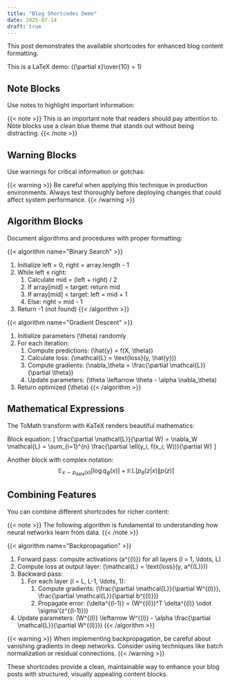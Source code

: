 ```yaml
---
title: "Blog Shortcodes Demo"
date: 2025-07-14
draft: true
---
```


This post demonstrates the available shortcodes for enhanced blog content formatting.

This is a LaTeX demo: \({\partial x}\over{10} = 1\)

## Note Blocks

Use notes to highlight important information:

{{< note >}}
This is an important note that readers should pay attention to. Note blocks use a clean blue theme that stands out without being distracting.
{{< /note >}}

## Warning Blocks

Use warnings for critical information or gotchas:

{{< warning >}}
Be careful when applying this technique in production environments. Always test thoroughly before deploying changes that could affect system performance.
{{< /warning >}}

## Algorithm Blocks

Document algorithms and procedures with proper formatting:

{{< algorithm name="Binary Search" >}}
1. Initialize left = 0, right = array.length - 1
2. While left ≤ right:
   1. Calculate mid = (left + right) / 2
   2. If array[mid] = target: return mid
   3. If array[mid] < target: left = mid + 1
   4. Else: right = mid - 1
3. Return -1 (not found)
{{< /algorithm >}}

{{< algorithm name="Gradient Descent" >}}
1. Initialize parameters \(\theta\) randomly
2. For each iteration:
   1. Compute predictions: \(\hat{y} = f(X, \theta)\)
   2. Calculate loss: \(\mathcal{L} = \text{loss}(y, \hat{y})\)
   3. Compute gradients: \(\nabla_\theta = \frac{\partial \mathcal{L}}{\partial \theta}\)
   4. Update parameters: \(\theta \leftarrow \theta - \alpha \nabla_\theta\)
3. Return optimized \(\theta\)
{{< /algorithm >}}

## Mathematical Expressions

The ToMath transform with KaTeX renders beautiful mathematics:

Block equation:
\[
\frac{\partial \mathcal{L}}{\partial W} = \nabla_W \mathcal{L} = \sum_{i=1}^{n} \frac{\partial \ell(y_i, f(x_i; W))}{\partial W}
\]

Another block with complex notation:
$$
\mathbb{E}_{x \sim p_{\text{data}}(x)}[\log q_\phi(x)] + \mathbb{KL}[p_\theta(z|x) \| p(z)]
$$

## Combining Features

You can combine different shortcodes for richer content:

{{< note >}}
The following algorithm is fundamental to understanding how neural networks learn from data.
{{< /note >}}

{{< algorithm name="Backpropagation" >}}
1. Forward pass: compute activations \(a^{(l)}\) for all layers \(l = 1, \ldots, L\)
2. Compute loss at output layer: \(\mathcal{L} = \text{loss}(y, a^{(L)})\)
3. Backward pass:
   1. For each layer \(l = L, L-1, \ldots, 1\):
      1. Compute gradients: \(\frac{\partial \mathcal{L}}{\partial W^{(l)}}, \frac{\partial \mathcal{L}}{\partial b^{(l)}}\)
      2. Propagate error: \(\delta^{(l-1)} = (W^{(l)})^T \delta^{(l)} \odot \sigma'(z^{(l-1)})\)
4. Update parameters: \(W^{(l)} \leftarrow W^{(l)} - \alpha \frac{\partial \mathcal{L}}{\partial W^{(l)}}\)
{{< /algorithm >}}

{{< warning >}}
When implementing backpropagation, be careful about vanishing gradients in deep networks. Consider using techniques like batch normalization or residual connections.
{{< /warning >}}

These shortcodes provide a clean, maintainable way to enhance your blog posts with structured, visually appealing content blocks.